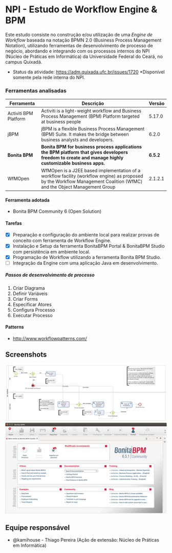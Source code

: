 # NPI - Estudo de Workflow Engine & BPM
Este estudo consiste no construção e/ou utilização de uma *Engine de Workflow* baseada na notação BPMN 2.0 (Business Process Management Notation), utilizando ferramentas de desenvolvimento de processo de negócio, abordando e integrando com os processos internos do NPI (Núcleo de Práticas em Informática) da Universidade Federal do Ceará, no campus Quixadá.
- Status da atividade: https://adm.quixada.ufc.br/issues/1720
*Disponível somente pela rede interna do NPI.

### Ferramentas analisadas
|Ferramenta		|Descrição													|Versão	|
|-----------------------|---------------------------------------------------------------------------------------------------------------|-------|
|Activiti BPM Platform	|Activiti is a light-weight workflow and Business Process Management (BPM) Platform targeted at business people	|5.17.0	|
|jBPM			|jBPM is a flexible Business Process Management (BPM) Suite. It makes the bridge between business analysts and developers.|6.2.0|
|**Bonita BPM**		|**Bonita BPM for business process applications the BPM platform that gives developers freedom to create and manage highly customizable business apps.** 	|**6.5.2**|
|WfMOpen		|WfMOpen is a J2EE based implementation of a workflow facility (workflow engine) as proposed by the Workflow Management Coalition (WfMC) and the Object Management Group	|2.1.2.1|

#### Ferramenta adotada
- Bonita BPM Community 6 (Open Solution)

#### Tarefas
- [x] Preparação e configuração do ambiente local para realizar provas de conceito com ferramenta de Workflow Engine.
- [x] Instalação e Setup da ferramenta BonitaBPM Portal & BonitaBPM Studio com persistência em ambiente local.
- [x] Programação de Workflow utilizando a ferramenta Bonita BPM Studio.
- [ ] Integração da Engine com uma aplicação Java em desenvolvimento.

##### Passos de desenvolvimento de processo
1. Criar Diagrama
2. Definir Variáveis
3. Criar Forms
4. Especificar Atores
5. Configura Processo
6. Executar Processo

#### Patterns
- http://www.workflowpatterns.com/

## Screenshots
![Processo NPI Helpdesk](https://raw.githubusercontent.com/npi-ufc-qxd/workflow-engine/master/Bonita%20BPM/screenshots/NPI%20-%20Helpdesk-1.3.png)
![Bonita BPM Eclipse](https://raw.githubusercontent.com/npi-ufc-qxd/workflow-engine/master/Bonita%20BPM/screenshots/BonitaBPMEclipse.png)

## Equipe responsável
- @kamihouse - Thiago Pereira (Ação de extensão: Núcleo de Práticas em Informática)


